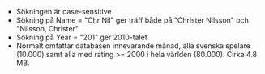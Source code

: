 * Sökningen är case-sensitive
* Sökning på Name = "Chr Nil" ger träff både på "Christer Nilsson" och "Nilsson, Christer"
* Sökning på Year = "201" ger 2010-talet 
* Normalt omfattar databasen innevarande månad, alla svenska spelare (10.000) samt alla med rating >= 2000 i hela världen (80.000). Cirka 4.8 MB.
